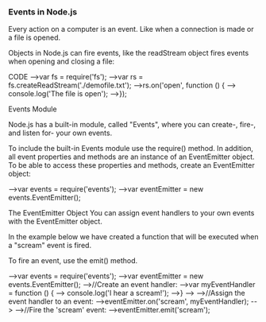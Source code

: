 <h3>Events in Node.js</h3>


Every action on a computer is an event. Like when a connection is made or a file is opened.

Objects in Node.js can fire events, like the readStream object fires events when opening and closing a file:

CODE
-->var fs = require('fs');
-->var rs = fs.createReadStream('./demofile.txt');
-->rs.on('open', function () {
-->  console.log('The file is open');
-->});


Events Module

Node.js has a built-in module, called "Events", where you can create-, fire-, and listen for- your own events.

To include the built-in Events module use the require() method. In addition, all event properties and methods are an instance of an EventEmitter object. To be able to access these properties and methods, create an EventEmitter object:

-->var events = require('events');
-->var eventEmitter = new events.EventEmitter();

The EventEmitter Object
You can assign event handlers to your own events with the EventEmitter object.

In the example below we have created a function that will be executed when a "scream" event is fired.

To fire an event, use the emit() method.

-->var events = require('events');
-->var eventEmitter = new events.EventEmitter();
-->//Create an event handler:
-->var myEventHandler = function () {
-->  console.log('I hear a scream!');
-->}
-->
-->//Assign the event handler to an event:
-->eventEmitter.on('scream', myEventHandler);
-->
-->//Fire the 'scream' event:
-->eventEmitter.emit('scream');